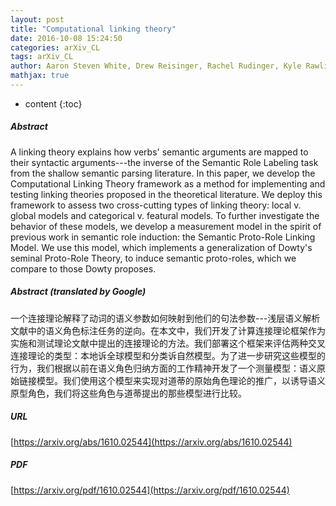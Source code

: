 ```yaml
---
layout: post
title: "Computational linking theory"
date: 2016-10-08 15:24:50
categories: arXiv_CL
tags: arXiv_CL
author: Aaron Steven White, Drew Reisinger, Rachel Rudinger, Kyle Rawlins, Benjamin Van Durme
mathjax: true
---
```


* content
{:toc}

##### Abstract
A linking theory explains how verbs' semantic arguments are mapped to their syntactic arguments---the inverse of the Semantic Role Labeling task from the shallow semantic parsing literature. In this paper, we develop the Computational Linking Theory framework as a method for implementing and testing linking theories proposed in the theoretical literature. We deploy this framework to assess two cross-cutting types of linking theory: local v. global models and categorical v. featural models. To further investigate the behavior of these models, we develop a measurement model in the spirit of previous work in semantic role induction: the Semantic Proto-Role Linking Model. We use this model, which implements a generalization of Dowty's seminal Proto-Role Theory, to induce semantic proto-roles, which we compare to those Dowty proposes.

##### Abstract (translated by Google)
一个连接理论解释了动词的语义参数如何映射到他们的句法参数---浅层语义解析文献中的语义角色标注任务的逆向。在本文中，我们开发了计算连接理论框架作为实施和测试理论文献中提出的连接理论的方法。我们部署这个框架来评估两种交叉连接理论的类型：本地诉全球模型和分类诉自然模型。为了进一步研究这些模型的行为，我们根据以前在语义角色归纳方面的工作精神开发了一个测量模型：语义原始链接模型。我们使用这个模型来实现对道蒂的原始角色理论的推广，以诱导语义原型角色，我们将这些角色与道蒂提出的那些模型进行比较。

##### URL
[https://arxiv.org/abs/1610.02544](https://arxiv.org/abs/1610.02544)

##### PDF
[https://arxiv.org/pdf/1610.02544](https://arxiv.org/pdf/1610.02544)

